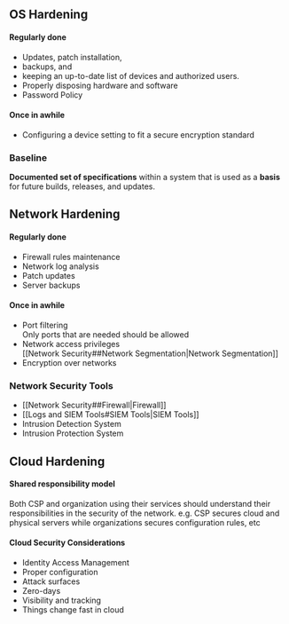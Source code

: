 ## OS Hardening
#### Regularly done
-  Updates, patch installation,
-  backups, and
-  keeping an up-to-date list of devices and authorized users.
-  Properly disposing hardware and software
-  Password Policy

#### Once in awhile 
-  Configuring a device setting to fit a secure encryption standard

### Baseline
**Documented set of specifications** within a system that is used as a **basis** for future builds, releases, and updates. 

## Network Hardening
#### Regularly done
- Firewall rules maintenance
- Network log analysis
- Patch updates
- Server backups

#### Once in awhile
- Port filtering <br>
  Only ports that are needed should be allowed
- Network access privileges <br>
  [[Network Security##Network Segmentation|Network Segmentation]]
- Encryption over networks

### Network Security Tools
- [[Network Security##Firewall|Firewall]]
- [[Logs and SIEM Tools#SIEM Tools|SIEM Tools]]
- Intrusion Detection System
- Intrusion Protection System

## Cloud Hardening
#### Shared responsibility model
Both CSP and organization using their services should understand their responsibilities in the security of the network. e.g. CSP secures cloud and physical servers while organizations secures configuration rules, etc

#### Cloud Security Considerations
- Identity Access Management
- Proper configuration
- Attack surfaces
- Zero-days
- Visibility and tracking
- Things change fast in cloud

